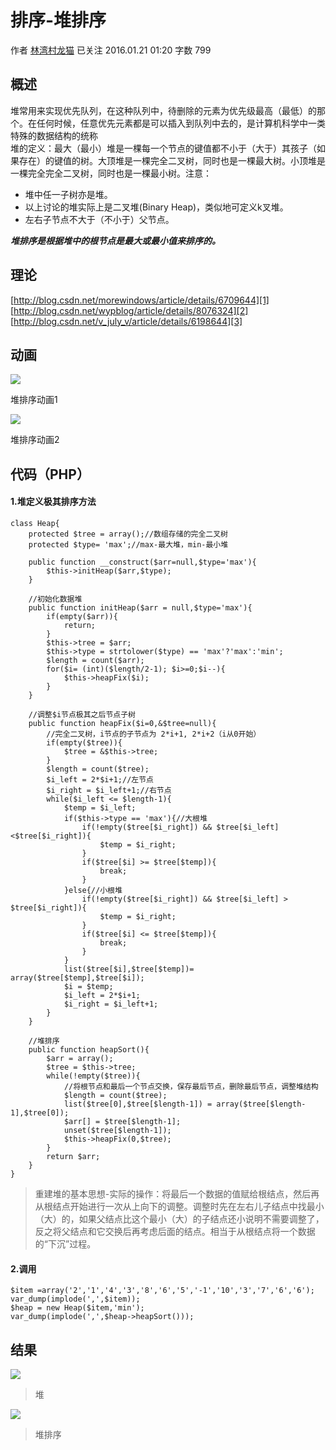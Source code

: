 # 排序-堆排序

作者  [林湾村龙猫][0] 已关注 2016.01.21 01:20  字数 799 

## **概述**

堆常用来实现优先队列，在这种队列中，待删除的元素为优先级最高（最低）的那个。在任何时候，任意优先元素都是可以插入到队列中去的，是计算机科学中一类特殊的数据结构的统称  
堆的定义：最大（最小）堆是一棵每一个节点的键值都不小于（大于）其孩子（如果存在）的键值的树。大顶堆是一棵完全二叉树，同时也是一棵最大树。小顶堆是一棵完全完全二叉树，同时也是一棵最小树。注意：

* 堆中任一子树亦是堆。
* 以上讨论的堆实际上是二叉堆(Binary Heap)，类似地可定义k叉堆。
* 左右子节点不大于（不小于）父节点。

**_堆排序是根据堆中的根节点是最大或最小值来排序的。_**

## **理论**

[http://blog.csdn.net/morewindows/article/details/6709644][1]  
[http://blog.csdn.net/wypblog/article/details/8076324][2]  
[http://blog.csdn.net/v_july_v/article/details/6198644][3]

## **动画**

![][4]



堆排序动画1

![][5]



堆排序动画2

## **代码（PHP）**

#### **1.堆定义极其排序方法**

    class Heap{
        protected $tree = array();//数组存储的完全二叉树
        protected $type= 'max';//max-最大堆，min-最小堆
    
        public function __construct($arr=null,$type='max'){
            $this->initHeap($arr,$type);
        }
    
        //初始化数据堆
        public function initHeap($arr = null,$type='max'){
            if(empty($arr)){
                return;
            }
            $this->tree = $arr;
            $this->type = strtolower($type) == 'max'?'max':'min';
            $length = count($arr);
            for($i= (int)($length/2-1); $i>=0;$i--){
                $this->heapFix($i);
            }
        }
    
        //调整$i节点极其之后节点子树
        public function heapFix($i=0,&$tree=null){
            //完全二叉树，i节点的子节点为 2*i+1, 2*i+2（i从0开始）
            if(empty($tree)){
                $tree = &$this->tree;
            }
            $length = count($tree);
            $i_left = 2*$i+1;//左节点
            $i_right = $i_left+1;//右节点
            while($i_left <= $length-1){
                $temp = $i_left;
                if($this->type == 'max'){//大根堆
                    if(!empty($tree[$i_right]) && $tree[$i_left]<$tree[$i_right]){
                        $temp = $i_right;
                    }
                    if($tree[$i] >= $tree[$temp]){
                        break;
                    }
                }else{//小根堆
                    if(!empty($tree[$i_right]) && $tree[$i_left] > $tree[$i_right]){
                        $temp = $i_right;
                    }
                    if($tree[$i] <= $tree[$temp]){
                        break;
                    }
                }
                list($tree[$i],$tree[$temp])= array($tree[$temp],$tree[$i]);
                $i = $temp;
                $i_left = 2*$i+1;
                $i_right = $i_left+1;
            }
        }
    
        //堆排序
        public function heapSort(){
            $arr = array();
            $tree = $this->tree;
            while(!empty($tree)){
                //将根节点和最后一个节点交换，保存最后节点，删除最后节点，调整堆结构
                $length = count($tree);
                list($tree[0],$tree[$length-1]) = array($tree[$length-1],$tree[0]);
                $arr[] = $tree[$length-1];
                unset($tree[$length-1]);
                $this->heapFix(0,$tree);
            }
            return $arr;
        }
    }

> 重建堆的基本思想-实际的操作：将最后一个数据的值赋给根结点，然后再从根结点开始进行一次从上向下的调整。调整时先在左右儿子结点中找最小（大）的，如果父结点比这个最小（大）的子结点还小说明不需要调整了，反之将父结点和它交换后再考虑后面的结点。相当于从根结点将一个数据的“下沉”过程。

#### **2.调用**

    $item =array('2','1','4','3','8','6','5','-1','10','3','7','6','6');
    var_dump(implode(',',$item));
    $heap = new Heap($item,'min');
    var_dump(implode(',',$heap->heapSort()));

## **结果**

![][6]



> 堆

![][7]



> 堆排序

[0]: /u/5a327aab786a
[1]: http://blog.csdn.net/morewindows/article/details/6709644
[2]: http://blog.csdn.net/wypblog/article/details/8076324
[3]: http://blog.csdn.net/v_july_v/article/details/6198644
[4]: ../img/301894-673228cea6147ea5.gif
[5]: ../img/301894-cd579af1ba22f2d2.gif
[6]: ../img/301894-2d49a8ce3a664e3b.png
[7]: ../img/301894-bdf7b25249a77ac8.png